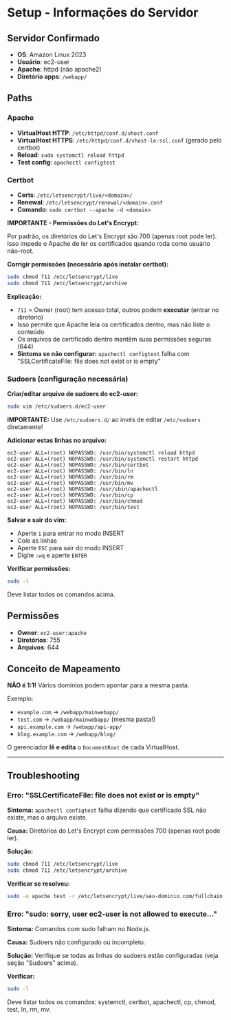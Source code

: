 # Setup - Informações do Servidor

## Servidor Confirmado

- **OS**: Amazon Linux 2023
- **Usuário**: ec2-user
- **Apache**: httpd (não apache2)
- **Diretório apps**: `/webapp/`

## Paths

### Apache
- **VirtualHost HTTP**: `/etc/httpd/conf.d/vhost.conf`
- **VirtualHost HTTPS**: `/etc/httpd/conf.d/vhost-le-ssl.conf` (gerado pelo certbot)
- **Reload**: `sudo systemctl reload httpd`
- **Test config**: `apachectl configtest`

### Certbot
- **Certs**: `/etc/letsencrypt/live/<domain>/`
- **Renewal**: `/etc/letsencrypt/renewal/<domain>.conf`
- **Comando**: `sudo certbot --apache -d <domain>`

**IMPORTANTE - Permissões do Let's Encrypt:**

Por padrão, os diretórios do Let's Encrypt são 700 (apenas root pode ler).
Isso impede o Apache de ler os certificados quando roda como usuário não-root.

**Corrigir permissões (necessário após instalar certbot):**
```bash
sudo chmod 711 /etc/letsencrypt/live
sudo chmod 711 /etc/letsencrypt/archive
```

**Explicação:**
- `711` = Owner (root) tem acesso total, outros podem **executar** (entrar no diretório)
- Isso permite que Apache leia os certificados dentro, mas não liste o conteúdo
- Os arquivos de certificado dentro mantêm suas permissões seguras (644)
- **Sintoma se não configurar:** `apachectl configtest` falha com "SSLCertificateFile: file does not exist or is empty"

### Sudoers (configuração necessária)

**Criar/editar arquivo de sudoers do ec2-user:**
```bash
sudo vim /etc/sudoers.d/ec2-user
```

**IMPORTANTE:** Use `/etc/sudoers.d/` ao invés de editar `/etc/sudoers` diretamente!

**Adicionar estas linhas no arquivo:**
```
ec2-user ALL=(root) NOPASSWD: /usr/bin/systemctl reload httpd
ec2-user ALL=(root) NOPASSWD: /usr/bin/systemctl restart httpd
ec2-user ALL=(root) NOPASSWD: /usr/bin/certbot
ec2-user ALL=(root) NOPASSWD: /usr/bin/ln
ec2-user ALL=(root) NOPASSWD: /usr/bin/rm
ec2-user ALL=(root) NOPASSWD: /usr/bin/mv
ec2-user ALL=(root) NOPASSWD: /usr/sbin/apachectl
ec2-user ALL=(root) NOPASSWD: /usr/bin/cp
ec2-user ALL=(root) NOPASSWD: /usr/bin/chmod
ec2-user ALL=(root) NOPASSWD: /usr/bin/test
```

**Salvar e sair do vim:**
- Aperte `i` para entrar no modo INSERT
- Cole as linhas
- Aperte `ESC` para sair do modo INSERT
- Digite `:wq` e aperte `ENTER`

**Verificar permissões:**
```bash
sudo -l
```

Deve listar todos os comandos acima.

## Permissões

- **Owner**: `ec2-user:apache`
- **Diretórios**: 755
- **Arquivos**: 644

## Conceito de Mapeamento

**NÃO é 1:1!** Vários domínios podem apontar para a mesma pasta.

Exemplo:
- `example.com` → `/webapp/mainwebapp/`
- `test.com` → `/webapp/mainwebapp/` (mesma pasta!)
- `api.example.com` → `/webapp/api-app/`
- `blog.example.com` → `/webapp/blog/`

O gerenciador **lê e edita** o `DocumentRoot` de cada VirtualHost.

---

## Troubleshooting

### Erro: "SSLCertificateFile: file does not exist or is empty"

**Sintoma:** `apachectl configtest` falha dizendo que certificado SSL não existe, mas o arquivo existe.

**Causa:** Diretórios do Let's Encrypt com permissões 700 (apenas root pode ler).

**Solução:**
```bash
sudo chmod 711 /etc/letsencrypt/live
sudo chmod 711 /etc/letsencrypt/archive
```

**Verificar se resolveu:**
```bash
sudo -u apache test -r /etc/letsencrypt/live/seu-dominio.com/fullchain.pem && echo "OK" || echo "NEGADO"
```

### Erro: "sudo: sorry, user ec2-user is not allowed to execute..."

**Sintoma:** Comandos com sudo falham no Node.js.

**Causa:** Sudoers não configurado ou incompleto.

**Solução:** Verifique se todas as linhas do sudoers estão configuradas (veja seção "Sudoers" acima).

**Verificar:**
```bash
sudo -l
```

Deve listar todos os comandos: systemctl, certbot, apachectl, cp, chmod, test, ln, rm, mv.
